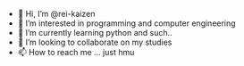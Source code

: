 - 👋 Hi, I’m @rei-kaizen
- 👀 I’m interested in programming and computer engineering
- 🌱 I’m currently learning python and such..
- 💞️ I’m looking to collaborate on my studies
- 📫 How to reach me ... just hmu

<!---
rei-kaizen/rei-kaizen is a ✨ special ✨ repository because its `README.md` (this file) appears on your GitHub profile.
You can click the Preview link to take a look at your changes.
--->
